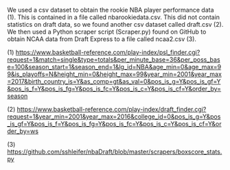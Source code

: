 
We used a csv dataset to obtain the rookie NBA player performance data (1). This is contained in a file called nbarookiedata.csv. This did not contain statistics on draft data, so we found another csv dataset called draft.csv (2). We then used a Python scraper script (Scraper.py) found on GitHub to obtain NCAA data from Draft Express to a file called ncaa2.csv (3).


(1) https://www.basketball-reference.com/play-index/psl_finder.cgi?request=1&match=single&type=totals&per_minute_base=36&per_poss_base=100&season_start=1&season_end=1&lg_id=NBA&age_min=0&age_max=99&is_playoffs=N&height_min=0&height_max=99&year_min=2001&year_max=2017&birth_country_is=Y&as_comp=gt&as_val=0&pos_is_g=Y&pos_is_gf=Y&pos_is_f=Y&pos_is_fg=Y&pos_is_fc=Y&pos_is_c=Y&pos_is_cf=Y&order_by=season

(2) https://www.basketball-reference.com/play-index/draft_finder.cgi?request=1&year_min=2001&year_max=2016&college_id=0&pos_is_g=Y&pos_is_gf=Y&pos_is_f=Y&pos_is_fg=Y&pos_is_fc=Y&pos_is_c=Y&pos_is_cf=Y&order_by=ws

(3) https://github.com/sshleifer/nbaDraft/blob/master/scrapers/boxscore_stats.py
